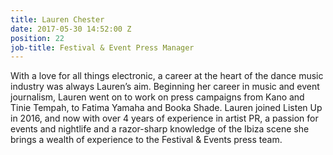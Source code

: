 ```yaml
---
title: Lauren Chester
date: 2017-05-30 14:52:00 Z
position: 22
job-title: Festival & Event Press Manager
---
```


With a love for all things electronic, a career at the heart of the dance music industry was always Lauren’s aim. Beginning her career in music and event journalism, Lauren went on to work on press campaigns from Kano and Tinie Tempah, to Fatima Yamaha and Booka Shade. Lauren joined Listen Up in 2016, and now with over 4 years of experience in artist PR, a passion for events and nightlife and a razor-sharp knowledge of the Ibiza scene she brings a wealth of experience to the Festival & Events press team.
